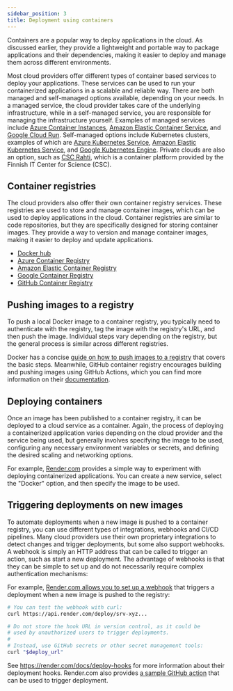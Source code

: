 ```yaml
---
sidebar_position: 3
title: Deployment using containers
---
```



Containers are a popular way to deploy applications in the cloud. As discussed earlier, they provide a lightweight and portable way to package applications and their dependencies, making it easier to deploy and manage them across different environments.

Most cloud providers offer different types of container based services to deploy your applications. These services can be used to run your containerized applications in a scalable and reliable way. There are both managed and self-managed options available, depending on your needs. In a managed service, the cloud provider takes care of the underlying infrastructure, while in a self-managed service, you are responsible for managing the infrastructure yourself. Examples of managed services include [Azure Container Instances](https://azure.microsoft.com/en-us/products/container-instances), [Amazon Elastic Container Service](https://aws.amazon.com/ecs/), and [Google Cloud Run](https://cloud.google.com/run). Self-managed options include Kubernetes clusters, examples of which are [Azure Kubernetes Service](https://azure.microsoft.com/en-us/services/kubernetes-service/), [Amazon Elastic Kubernetes Service](https://aws.amazon.com/eks/), and [Google Kubernetes Engine](https://cloud.google.com/kubernetes-engine). Private clouds are also an option, such as [CSC Rahti](https://rahti.csc.fi/), which is a container platform provided by the Finnish IT Center for Science (CSC).


## Container registries

The cloud providers also offer their own container registry services. These registries are used to store and manage container images, which can be used to deploy applications in the cloud. Container registries are similar to code repositories, but they are specifically designed for storing container images. They provide a way to version and manage container images, making it easier to deploy and update applications.

* [Docker hub](https://hub.docker.com/)
* [Azure Container Registry](https://azure.microsoft.com/en-us/services/container-registry/)
* [Amazon Elastic Container Registry](https://aws.amazon.com/ecr/)
* [Google Container Registry](https://cloud.google.com/container-registry)
* [GitHub Container Registry](https://docs.github.com/en/packages/working-with-a-github-packages-registry/working-with-the-container-registry)


## Pushing images to a registry

To push a local Docker image to a container registry, you typically need to authenticate with the registry, tag the image with the registry's URL, and then push the image. Individual steps vary depending on the registry, but the general process is similar across different registries.

Docker has a concise [guide on how to push images to a registry](https://docs.docker.com/get-started/introduction/build-and-push-first-image/) that covers the basic steps. Meanwhile, GitHub container registry encourages building and pushing images using GitHub Actions, which you can find more information on their [documentation](https://docs.github.com/en/packages/working-with-a-github-packages-registry/working-with-the-container-registry).


## Deploying containers

Once an image has been published to a container registry, it can be deployed to a cloud service as a container. Again, the process of deploying a containerized application varies depending on the cloud provider and the service being used, but generally involves specifying the image to be used, configuring any necessary environment variables or secrets, and defining the desired scaling and networking options.

For example, [Render.com](https://render.com/docs/deploying-an-image) provides a simple way to experiment with deploying containerized applications. You can create a new service, select the "Docker" option, and then specify the image to be used.


## Triggering deployments on new images

To automate deployments when a new image is pushed to a container registry, you can use different types of integrations, webhooks and CI/CD pipelines. Many cloud providers use their own proprietary integrations to detect changes and trigger deployments, but some also support webhooks. A webhook is simply an HTTP address that can be called to trigger an action, such as start a new deployment. The advantage of webhooks is that they can be simple to set up and do not necessarily require complex authentication mechanisms:

For example, [Render.com allows you to set up a webhook](https://render.com/docs/deploy-hooks) that triggers a deployment when a new image is pushed to the registry:

```bash
# You can test the webhook with curl:
curl https://api.render.com/deploy/srv-xyz...

# Do not store the hook URL in version control, as it could be
# used by unauthorized users to trigger deployments.
#
# Instead, use GitHub secrets or other secret management tools:
curl "$deploy_url"
```

See https://render.com/docs/deploy-hooks for more information about their deployment hooks. Render.com also provides [a sample GitHub action](https://render.com/docs/deploy-hooks#example-workflow) that can be used to trigger deployment.

